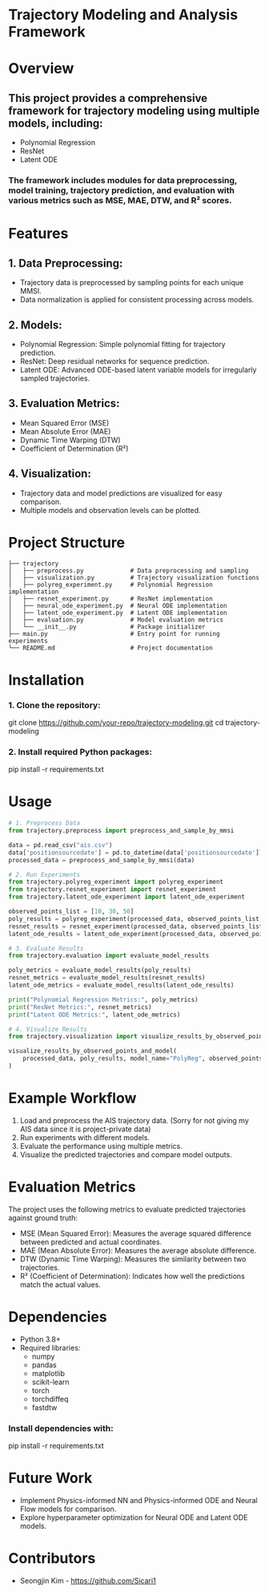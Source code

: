 # Trajectory Modeling and Analysis Framework


# Overview
## This project provides a comprehensive framework for trajectory modeling using multiple models, including:
- Polynomial Regression
- ResNet
- Latent ODE

### The framework includes modules for data preprocessing, model training, trajectory prediction, and evaluation with various metrics such as MSE, MAE, DTW, and R² scores.

# Features
## 1. Data Preprocessing:
- Trajectory data is preprocessed by sampling points for each unique MMSI.
- Data normalization is applied for consistent processing across models.

## 2. Models:
- Polynomial Regression: Simple polynomial fitting for trajectory prediction.
- ResNet: Deep residual networks for sequence prediction.
- Latent ODE: Advanced ODE-based latent variable models for irregularly sampled trajectories.

## 3. Evaluation Metrics:
- Mean Squared Error (MSE)
- Mean Absolute Error (MAE)
- Dynamic Time Warping (DTW)
- Coefficient of Determination (R²)

## 4. Visualization:
- Trajectory data and model predictions are visualized for easy comparison.
- Multiple models and observation levels can be plotted.

# Project Structure
```
├── trajectory
│   ├── preprocess.py             # Data preprocessing and sampling
│   ├── visualization.py          # Trajectory visualization functions
│   ├── polyreg_experiment.py     # Polynomial Regression implementation
│   ├── resnet_experiment.py      # ResNet implementation
│   ├── neural_ode_experiment.py  # Neural ODE implementation
│   ├── latent_ode_experiment.py  # Latent ODE implementation
│   ├── evaluation.py             # Model evaluation metrics
│   └── __init__.py               # Package initializer
├── main.py                       # Entry point for running experiments
└── README.md                     # Project documentation
```

# Installation
### 1. Clone the repository:
git clone https://github.com/your-repo/trajectory-modeling.git
cd trajectory-modeling

### 2. Install required Python packages:
pip install -r requirements.txt

# Usage
```python
# 1. Preprocess Data
from trajectory.preprocess import preprocess_and_sample_by_mmsi

data = pd.read_csv("ais.csv")
data['positionsourcedate'] = pd.to_datetime(data['positionsourcedate'])
processed_data = preprocess_and_sample_by_mmsi(data)

# 2. Run Experiments
from trajectory.polyreg_experiment import polyreg_experiment
from trajectory.resnet_experiment import resnet_experiment
from trajectory.latent_ode_experiment import latent_ode_experiment

observed_points_list = [10, 30, 50]
poly_results = polyreg_experiment(processed_data, observed_points_list)
resnet_results = resnet_experiment(processed_data, observed_points_list)
latent_ode_results = latent_ode_experiment(processed_data, observed_points_list)

# 3. Evaluate Results
from trajectory.evaluation import evaluate_model_results

poly_metrics = evaluate_model_results(poly_results)
resnet_metrics = evaluate_model_results(resnet_results)
latent_ode_metrics = evaluate_model_results(latent_ode_results)

print("Polynomial Regression Metrics:", poly_metrics)
print("ResNet Metrics:", resnet_metrics)
print("Latent ODE Metrics:", latent_ode_metrics)

# 4. Visualize Results
from trajectory.visualization import visualize_results_by_observed_points_and_model

visualize_results_by_observed_points_and_model(
    processed_data, poly_results, model_name="PolyReg", observed_points_list=[10, 30, 50]
)
```

# Example Workflow
1. Load and preprocess the AIS trajectory data. (Sorry for not giving my AIS data since it is project-private data)
2. Run experiments with different models.
3. Evaluate the performance using multiple metrics.
4. Visualize the predicted trajectories and compare model outputs.


# Evaluation Metrics
The project uses the following metrics to evaluate predicted trajectories against ground truth:
- MSE (Mean Squared Error): Measures the average squared difference between predicted and actual coordinates.
- MAE (Mean Absolute Error): Measures the average absolute difference.
- DTW (Dynamic Time Warping): Measures the similarity between two trajectories.
- R² (Coefficient of Determination): Indicates how well the predictions match the actual values.


# Dependencies
- Python 3.8+
- Required libraries:
    - numpy
    - pandas
    - matplotlib
    - scikit-learn
    - torch
    - torchdiffeq
    - fastdtw
### Install dependencies with:
pip install -r requirements.txt


# Future Work
- Implement Physics-informed NN and Physics-informed ODE and Neural Flow models for comparison.
- Explore hyperparameter optimization for Neural ODE and Latent ODE models.

# Contributors
- Seongjin Kim - https://github.com/Sicari1


